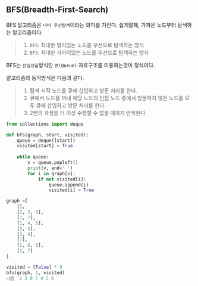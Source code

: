 ## BFS(Breadth-First-Search)
BFS 알고리즘은 `너비 우선탐색`이라는 의미를 가진다. 쉽게말해, 가까운 노드부터 탐색하는 알고리즘이다. 

>1. `DFS`: 최대한 멀리있는 노드를 우선으로 탐색하는 방식
>2. `BFS`: 최대한 가까이있는 노드를 우선으로 탐색하는 방식

BFS는 `선입선출`방식인 `큐(Queue)` 자료구조를 이용하는것이 정석이다. 

알고리즘의 동작방식은 다음과 같다.
>1. 탐색 시작 노드를 큐에 삽입하고 방문 처리를 한다.
>2. 큐에서 노드를 꺼내 해당 노드의 인접 노드 중에서 방문하지 않은 노드를 모두 큐에 삽입하고 방문 처리를 한다.
>3. 2번의 과정을 더 이상 수행할 수 없을 때까지 반복한다.

```python
from collections import deque

def bfs(graph, start, visited):
    queue = deque([start])
    visited[start] = True
    
    while queue:
        v = queue.popleft()
        print(v, end=' ')
        for i in graph[v]:
            if not visited[i]:
                queue.append(i)
                visited[i] = True

graph =[
    [],
    [2, 3, 8],
    [1, 7],
    [1, 4, 5],
    [3, 5],
    [3, 4],
    [7],
    [2, 6, 8],
    [1, 7]
]

visited = [False] * 9
bfs(graph, 1, visited)
👉🏽  2 3 8 7 4 5 6  
```